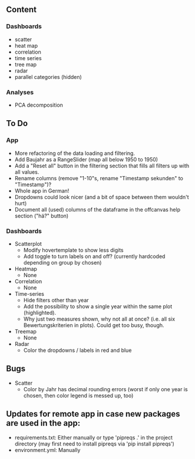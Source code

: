 ## Content
### Dashboards
* scatter
* heat map
* correlation
* time series
* tree map
* radar
* parallel categories (hidden)

### Analyses
* PCA decomposition

## To Do
### App
* More refactoring of the data loading and filtering.
* Add Baujahr as a RangeSlider (map all below 1950 to 1950)
* Add a "Reset all" button in the filtering section that fills all filters up with all values.
* Rename columns (remove "1-10"s, rename "Timestamp sekunden" to "Timestamp")?
* Whole app in German!
* Dropdowns could look nicer (and a bit of space between them wouldn't hurt)
* Document all (used) columns of the dataframe in the offcanvas help section ("hä?" button)
### Dashboards
* Scatterplot
  * Modify hovertemplate to show less digits
  * Add toggle to turn labels on and off? (currently hardcoded depending on group by chosen)
* Heatmap
  * None
* Correlation
  * None
* Time-series
  * Hide filters other than year
  * Add the possibility to show a single year within the same plot (highlighted).
  * Why just two measures shown, why not all at once? (i.e. all six Bewertungskriterien in plots). Could get too busy, though.
* Treemap
  * None
* Radar
  * Color the dropdowns / labels in red and blue

## Bugs
* Scatter
  * Color by Jahr has decimal rounding errors (worst if only one year is chosen, then color legend is messed up, too)
## Updates for remote app in case new packages are used in the app:
* requirements.txt: Either manually or type 'pipreqs .' in the project directory (may first need to install pipreqs via 'pip install pipreqs')
* environment.yml: Manually
